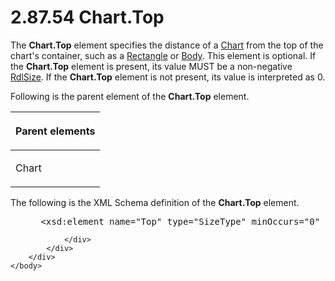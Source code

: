 <html dir="LTR" xmlns:mshelp="http://msdn.microsoft.com/mshelp" xmlns:ddue="http://ddue.schemas.microsoft.com/authoring/2003/5" xmlns:xlink="http://www.w3.org/1999/xlink" xmlns:tool="http://www.microsoft.com/tooltip">
    <head>
        <meta http-equiv="Content-Type" content="text/html; CHARSET=utf-8"></meta>
        <meta name="save" content="history"></meta>
        <title>2.87.54 Chart.Top</title>
        <xml>
            <mshelp:toctitle title="2.87.54 Chart.Top"></mshelp:toctitle>
            <mshelp:rltitle title="[MS-RDL]: Chart.Top"></mshelp:rltitle>
            <mshelp:keyword index="A" term="9320e82b-900d-4ec2-a645-f37b1d16036b"></mshelp:keyword>
            <mshelp:attr name="DCSext.ContentType" value="open specification"></mshelp:attr>
            <mshelp:attr name="AssetID" value="9320e82b-900d-4ec2-a645-f37b1d16036b"></mshelp:attr>
            <mshelp:attr name="TopicType" value="kbRef"></mshelp:attr>
            <mshelp:attr name="DCSext.Title" value="[MS-RDL]: Chart.Top" />
        </xml>
    </head>
    <body>
        <div id="header">
            <h1 class="heading">2.87.54 Chart.Top</h1>
        </div>
        <div id="mainSection">
            <div id="mainBody">
                <div id="allHistory" class="saveHistory"></div>
                <div id="sectionSection0" class="section" name="collapseableSection">
                    

<p>The <b>Chart.Top</b> element specifies the distance of a <a href="b0ab5524-7eb2-47a7-a4d3-230f5c8c5526.html">Chart</a> from the top of the
chart's container, such as a <a href="e36a41ea-aeaf-45cc-969e-8ab1e380882c.html">Rectangle</a>
or <a href="6bf4e125-fdfd-4d04-88aa-c4395ba8a252.html">Body</a>. This element
is optional. If the <b>Chart.Top</b> element is present, its value MUST be a
non-negative <a href="b40c092e-4fe5-4f7b-a0bf-c98df1361c90.html">RdlSize</a>.
If the <b>Chart.Top</b> element is not present, its value is interpreted as 0.</p>

<p>Following is the parent element of the <b>Chart.Top</b>
element.</p>

<table>
 <thead>
  <tr>
   <th>
   <p>Parent elements</p>
   </th>
  </tr>
 </thead>
 <tr>
  <td>
  <p>Chart</p>
  </td>
 </tr>
</table>

<p>The following is the XML Schema definition of the <b>Chart.Top</b>
element.</p>

<dl>
<dd>
<div><pre> &lt;xsd:element name=&quot;Top&quot; type=&quot;SizeType&quot; minOccurs=&quot;0&quot; /&gt;
</pre></div>
</dd></dl>


                </div>
            </div>
        </div>
    </body>
</html>